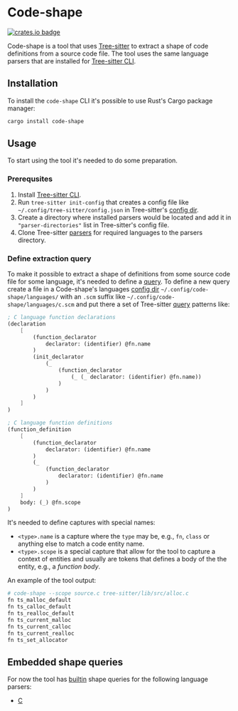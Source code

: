 # Code-shape

[![crates.io badge]][crates.io]

[crates.io]: https://crates.io/crates/code-shape
[crates.io badge]: https://img.shields.io/crates/v/code-shape.svg?color=%23B48723

Code-shape is a tool that uses [Tree-sitter] to extract a shape of code definitions from a source code file.
The tool uses the same language parsers that are installed for [Tree-sitter CLI][tree-sitter-cli].

## Installation

To install the `code-shape` CLI it's possible to use Rust's Cargo package manager:

```sh
cargo install code-shape
```

## Usage

To start using the tool it's needed to do some preparation.

### Prerequsites

1. Install [Tree-sitter CLI][tree-sitter-cli].
1. Run `tree-sitter init-config` that creates a config file like `~/.config/tree-sitter/config.json` in Tree-sitter's [config dir].
1. Create a directory where installed parsers would be located and add it in `"parser-directories"` list in Tree-sitter's config file.
1. Clone Tree-sitter [parsers][tree-sitter parsers] for required languages to the parsers directory.

### Define extraction query

To make it possible to extract a shape of definitions from some source code file for some language, it's needed to define a [query]. To define a new query create a file in a Code-shape's languages [config dir] `~/.config/code-shape/languages/` with an `.scm` suffix like `~/.config/code-shape/languages/c.scm` and put there a set of Tree-sitter [query] patterns like:

```scheme
; C language function declarations
(declaration
    [
        (function_declarator
            declarator: (identifier) @fn.name
        )
        (init_declarator
            (_
                (function_declarator
                    (_ (_ declarator: (identifier) @fn.name))
                )
            )
        )
    ]
)

; C language function definitions
(function_definition
    [
        (function_declarator
            declarator: (identifier) @fn.name
        )
        (_
            (function_declarator
                declarator: (identifier) @fn.name
            )
        )
    ]
    body: (_) @fn.scope
)
```

It's needed to define captures with special names:

* `<type>.name` is a capture where the `type` may be, e.g., `fn`, `class` or anything else to match a code entity name.
* `<type>.scope` is a special capture that allow for the tool to capture a context of entities and usually are tokens that defines a body of the the entity, e.g., a _function body_.

An example of the tool output:

```sh
# code-shape --scope source.c tree-sitter/lib/src/alloc.c
fn ts_malloc_default
fn ts_calloc_default
fn ts_realloc_default
fn ts_current_malloc
fn ts_current_calloc
fn ts_current_realloc
fn ts_set_allocator
```

## Embedded shape queries

For now the tool has [builtin][builtin queries] shape queries for the following language parsers:

* [C](https://github.com/tree-sitter/tree-sitter-c)

[Tree-sitter]: https://github.com/tree-sitter/tree-sitter
[tree-sitter-cli]: https://crates.io/crates/tree-sitter-cli
[tree-sitter parsers]: https://tree-sitter.github.io/tree-sitter/#parsers
[builtin queries]: https://github.com/ahlinc/code-shape/tree/main/queries/languages
[config dir]: https://docs.rs/dirs/latest/dirs/fn.config_dir.html
[query]: https://tree-sitter.github.io/tree-sitter/using-parsers#pattern-matching-with-queries
